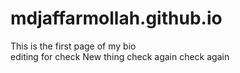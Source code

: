 # mdjaffarmollah.github.io
This is the first page of my bio\
editing for check
New thing
check again
check again